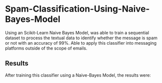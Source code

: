 # Spam-Classification-Using-Naive-Bayes-Model
Using an Scikit-Learn Naive Bayes Model, was able to train a sequential dataset to process the textual data to identify whether the message is spam or not with an accuracy of 99%. Able to apply this classifier into messaging platforms outside of the scope of emails.


## Results

After training this classifier using a Naive-Bayes Model, the results were: 

